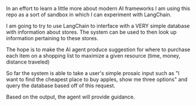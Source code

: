 In an effort to learn a little more about modern AI frameworks I am using this repo as a sort of sandbox in which I can experiment with LangChain.

I am going to try to use LangChain to interface with a VERY simple database with information about stores. The system can be used to then look up information pertaining to these stores.

The hope is to make the AI agent produce suggestion for where to purchase each item on a shopping list to maximize a given resource \(time, money, distance traveled)

So far the system is able to take a user's simple prosaic input such as "I want to find the cheapest place to buy apples, show me three options" and query the database based off of this request.

Based on the output, the agent will provide guidance.
